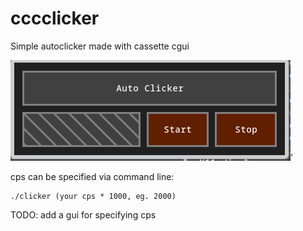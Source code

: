 # cccclicker
Simple autoclicker made with cassette cgui

![cccclicker preview](https://github.com/quadruplea0/cccclicker/blob/main/preview.png?raw=true)'

cps can be specified via command line:
```
./clicker (your cps * 1000, eg. 2000)
```
TODO: add a gui for specifying cps
